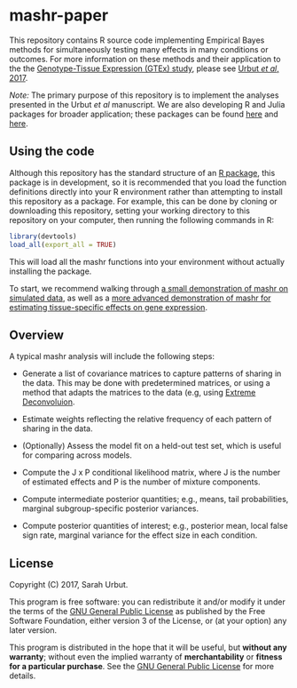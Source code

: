 # mashr-paper

This repository contains R source code implementing Empirical Bayes
methods for simultaneously testing many effects in many conditions or
outcomes. For more information on these methods and their application
to the the
[Genotype-Tissue Expression (GTEx) study](https://www.gtexportal.org),
please see [Urbut *et al*, 2017](https://doi.org/10.1101/096552).

*Note:* The primary purpose of this repository is to implement the
analyses presented in the Urbut *et al* manuscript. We are also
developing R and Julia packages for broader application; these
packages can be found [here](https://github.com/stephenslab/mashr) and
[here](https://github.com/stephenslab/mash.jl).

## Using the code

Although this repository has the standard structure of an
[R package](http://r-pkgs.had.co.nz/package.html), this package is in
development, so it is recommended that you load the function
definitions directly into your R environment rather than attempting to
install this repository as a package. For example, this can be done by
cloning or downloading this repository, setting your working directory
to this repository on your computer, then running the following
commands in R:

```r
library(devtools)
load_all(export_all = TRUE)
```

This will load all the mashr functions into your environment without
actually installing the package.

To start, we recommend walking through
[a small demonstration of mashr on simulated
data](inst/demos/Reprosim/newsim.Rmd), as well as a
[more advanced demonstration of mashr for estimating tissue-specific
effects on gene expression](inst/demos/Advanced/TissueSpecificVignette.Rmd).

## Overview

A typical mashr analysis will include the following steps:

+ Generate a list of covariance matrices to capture patterns of
sharing in the data. This may be done with predetermined matrices, or
using a method that adapts the matrices to the data (e.g, using
[Extreme Deconvoluion](https://github.com/jobovy/extreme-deconvolution).

+ Estimate weights reflecting the relative frequency of each pattern
of sharing in the data.

+ (Optionally) Assess the model fit on a held-out test set, which is
useful for comparing across models.

+ Compute the J x P conditional likelihood matrix, where J is the
number of estimated effects and P is the number of mixture
components.
   
+ Compute intermediate posterior quantities; e.g., means, tail
probabilities, marginal subgroup-specific posterior variances.

+ Compute posterior quantities of interest; e.g., posterior mean,
local false sign rate, marginal variance for the effect size in
each condition.

## License

Copyright (C) 2017, Sarah Urbut.

This program is free software: you can redistribute it and/or modify
it under the terms of the
[GNU General Public License](http://www.gnu.org/licenses/gpl.html) as
published by the Free Software Foundation, either version 3 of the
License, or (at your option) any later version.

This program is distributed in the hope that it will be useful, but
**without any warranty**; without even the implied warranty of
**merchantability** or **fitness for a particular purchase**. See the
[GNU General Public License](LICENSE) for more details.
